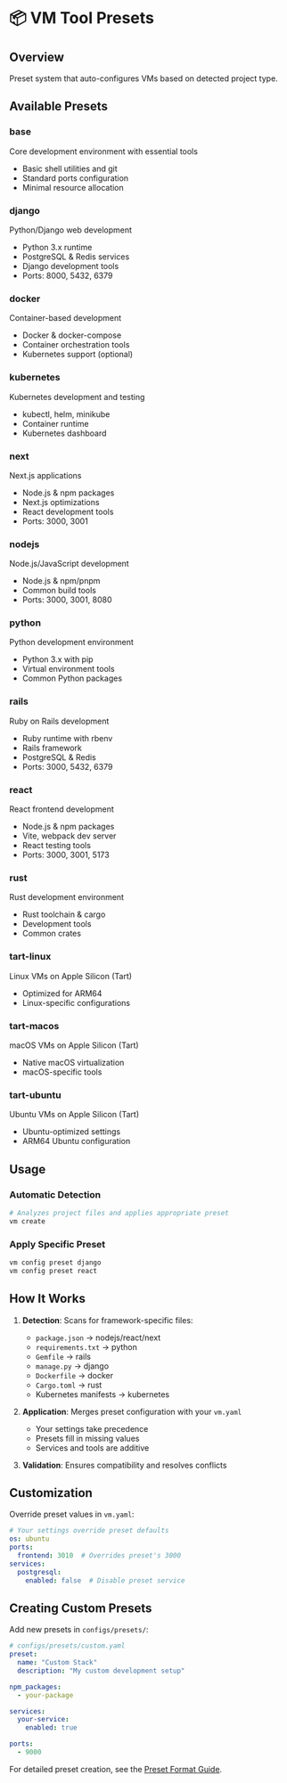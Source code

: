 # 📦 VM Tool Presets

## Overview
Preset system that auto-configures VMs based on detected project type.

## Available Presets

### base
Core development environment with essential tools
- Basic shell utilities and git
- Standard ports configuration
- Minimal resource allocation

### django
Python/Django web development
- Python 3.x runtime
- PostgreSQL & Redis services
- Django development tools
- Ports: 8000, 5432, 6379

### docker
Container-based development
- Docker & docker-compose
- Container orchestration tools
- Kubernetes support (optional)

### kubernetes
Kubernetes development and testing
- kubectl, helm, minikube
- Container runtime
- Kubernetes dashboard

### next
Next.js applications
- Node.js & npm packages
- Next.js optimizations
- React development tools
- Ports: 3000, 3001

### nodejs
Node.js/JavaScript development
- Node.js & npm/pnpm
- Common build tools
- Ports: 3000, 3001, 8080

### python
Python development environment
- Python 3.x with pip
- Virtual environment tools
- Common Python packages

### rails
Ruby on Rails development
- Ruby runtime with rbenv
- Rails framework
- PostgreSQL & Redis
- Ports: 3000, 5432, 6379

### react
React frontend development
- Node.js & npm packages
- Vite, webpack dev server
- React testing tools
- Ports: 3000, 3001, 5173

### rust
Rust development environment
- Rust toolchain & cargo
- Development tools
- Common crates

### tart-linux
Linux VMs on Apple Silicon (Tart)
- Optimized for ARM64
- Linux-specific configurations

### tart-macos
macOS VMs on Apple Silicon (Tart)
- Native macOS virtualization
- macOS-specific tools

### tart-ubuntu
Ubuntu VMs on Apple Silicon (Tart)
- Ubuntu-optimized settings
- ARM64 Ubuntu configuration

## Usage

### Automatic Detection
```bash
# Analyzes project files and applies appropriate preset
vm create
```

### Apply Specific Preset
```bash
vm config preset django
vm config preset react
```

## How It Works

1. **Detection**: Scans for framework-specific files:
   - `package.json` → nodejs/react/next
   - `requirements.txt` → python
   - `Gemfile` → rails
   - `manage.py` → django
   - `Dockerfile` → docker
   - `Cargo.toml` → rust
   - Kubernetes manifests → kubernetes

2. **Application**: Merges preset configuration with your `vm.yaml`
   - Your settings take precedence
   - Presets fill in missing values
   - Services and tools are additive

3. **Validation**: Ensures compatibility and resolves conflicts

## Customization

Override preset values in `vm.yaml`:
```yaml
# Your settings override preset defaults
os: ubuntu
ports:
  frontend: 3010  # Overrides preset's 3000
services:
  postgresql:
    enabled: false  # Disable preset service
```

## Creating Custom Presets

Add new presets in `configs/presets/`:
```yaml
# configs/presets/custom.yaml
preset:
  name: "Custom Stack"
  description: "My custom development setup"

npm_packages:
  - your-package

services:
  your-service:
    enabled: true

ports:
  - 9000
```

For detailed preset creation, see the [Preset Format Guide](../api/preset-format.md).